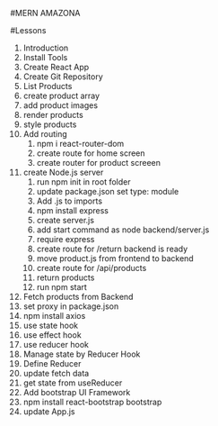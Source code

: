 #MERN AMAZONA

#Lessons
1. Introduction
2. Install Tools
3. Create React App
4. Create Git Repository
5. List Products
  1. create product array
  2. add product images
  3. render products
  4. style products
6. Add routing
   1. npm i react-router-dom
   2. create route for home screen
   3. create router for product screeen
7. create Node.js server
   1. run npm init in root folder
   2. update package.json set type: module
   3. Add .js to imports
   4. npm install express
   5. create server.js
   6. add start command as node backend/server.js
   7. require express
   8. create route for /return backend is ready
   9. move product.js from frontend to backend
   10. create route for /api/products
   11. return products
   12. run npm start
8. Fetch products from Backend
 1. set proxy in package.json
 2. npm install axios
 3. use state hook
 4. use effect hook
 5. use reducer hook
9. Manage state by Reducer Hook
 1. Define Reducer
 2. update fetch data
 3. get state from useReducer
10. Add bootstrap UI Framework
 1. npm install react-bootstrap bootstrap
 2. update App.js